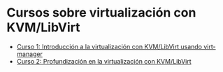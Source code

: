 # Cursos sobre virtualización con KVM/LibVirt

* [Curso 1: Introducción a la virtualización con KVM/LibVirt usando virt-manager](curso1)
* [Curso 2: Profundización en la virtualización con KVM/LibVirt](curso2)